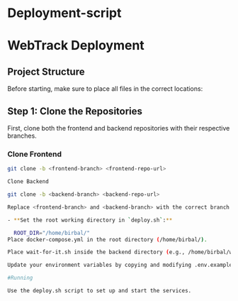 # Deployment-script

# WebTrack Deployment

## Project Structure

Before starting, make sure to place all files in the correct locations:

## Step 1: Clone the Repositories

First, clone both the frontend and backend repositories with their respective branches.

### Clone Frontend
```bash
git clone -b <frontend-branch> <frontend-repo-url>

Clone Backend

git clone -b <backend-branch> <backend-repo-url>

Replace <frontend-branch> and <backend-branch> with the correct branch names, and <repo-url> with the actual Git URLs.

- **Set the root working directory in `deploy.sh`:**

  ROOT_DIR="/home/birbal/"
Place docker-compose.yml in the root directory (/home/birbal/).

Place wait-for-it.sh inside the backend directory (e.g., /home/birbal/webtrak).

Update your environment variables by copying and modifying .env.example to .env.

#Running

Use the deploy.sh script to set up and start the services.
